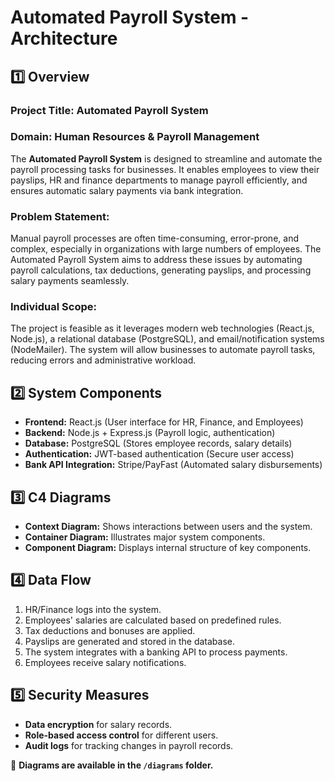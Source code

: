 # Automated Payroll System - Architecture

## 1️⃣ Overview

### **Project Title**: Automated Payroll System  
### **Domain**: Human Resources & Payroll Management

The **Automated Payroll System** is designed to streamline and automate the payroll processing tasks for businesses. It enables employees to view their payslips, HR and finance departments to manage payroll efficiently, and ensures automatic salary payments via bank integration.

### **Problem Statement**:  
Manual payroll processes are often time-consuming, error-prone, and complex, especially in organizations with large numbers of employees. The Automated Payroll System aims to address these issues by automating payroll calculations, tax deductions, generating payslips, and processing salary payments seamlessly.

### **Individual Scope**:  
The project is feasible as it leverages modern web technologies (React.js, Node.js), a relational database (PostgreSQL), and email/notification systems (NodeMailer). The system will allow businesses to automate payroll tasks, reducing errors and administrative workload.


## 2️⃣ System Components
- **Frontend:** React.js (User interface for HR, Finance, and Employees)
- **Backend:** Node.js + Express.js (Payroll logic, authentication)
- **Database:** PostgreSQL (Stores employee records, salary details)
- **Authentication:** JWT-based authentication (Secure user access)
- **Bank API Integration:** Stripe/PayFast (Automated salary disbursements)

## 3️⃣ C4 Diagrams
- **Context Diagram:** Shows interactions between users and the system.
- **Container Diagram:** Illustrates major system components.
- **Component Diagram:** Displays internal structure of key components.

## 4️⃣ Data Flow
1. HR/Finance logs into the system.
2. Employees' salaries are calculated based on predefined rules.
3. Tax deductions and bonuses are applied.
4. Payslips are generated and stored in the database.
5. The system integrates with a banking API to process payments.
6. Employees receive salary notifications.

## 5️⃣ Security Measures
- **Data encryption** for salary records.
- **Role-based access control** for different users.
- **Audit logs** for tracking changes in payroll records.

📌 **Diagrams are available in the `/diagrams` folder.**

